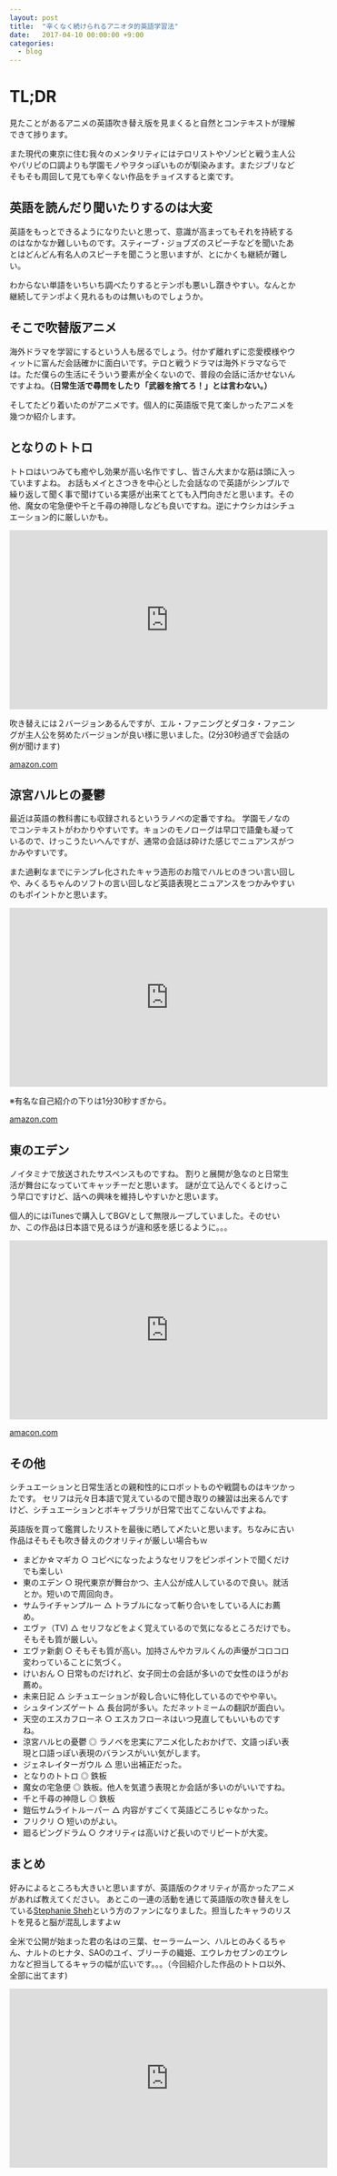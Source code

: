 ```yaml
---
layout: post
title:  "辛くなく続けられるアニオタ的英語学習法"
date:   2017-04-10 00:00:00 +9:00
categories:
  - blog
---
```


# TL;DR

見たことがあるアニメの英語吹き替え版を見まくると自然とコンテキストが理解できて捗ります。

また現代の東京に住む我々のメンタリティにはテロリストやゾンビと戦う主人公やパリピの口調よりも学園モノやヲタっぽいものが馴染みます。またジブリなどそもそも周回して見ても辛くない作品をチョイスすると楽です。

## 英語を読んだり聞いたりするのは大変

英語をもっとできるようになりたいと思って、意識が高まってもそれを持続するのはなかなか難しいものです。スティーブ・ジョブズのスピーチなどを聞いたあとはどんどん有名人のスピーチを聞こうと思いますが、とにかくも継続が難しい。

わからない単語をいちいち調べたりするとテンポも悪いし躓きやすい。なんとか継続してテンポよく見れるものは無いものでしょうか。

## そこで吹替版アニメ

海外ドラマを学習にするという人も居るでしょう。付かず離れずに恋愛模様やウィットに富んだ会話確かに面白いです。テロと戦うドラマは海外ドラマならでは。ただ僕らの生活にそういう要素が全くないので、普段の会話に活かせないんですよね。**（日常生活で尋問をしたり「武器を捨てろ！」とは言わない。）**

そしてたどり着いたのがアニメです。個人的に英語版で見て楽しかったアニメを幾つか紹介します。

## となりのトトロ

トトロはいつみても癒やし効果が高い名作ですし、皆さん大まかな筋は頭に入っていますよね。
お話もメイとさつきを中心とした会話なので英語がシンプルで繰り返して聞く事で聞けている実感が出来てとても入門向きだと思います。その他、魔女の宅急便や千と千尋の神隠しなども良いですね。逆にナウシカはシチュエーション的に厳しいかも。

<iframe width="560" height="315" src="https://www.youtube.com/embed/vKqJyklKkXw?t=2m33s" frameborder="0" allowfullscreen></iframe>

吹き替えには２バージョンあるんですが、エル・ファニングとダコタ・ファニングが主人公を努めたバージョンが良い様に思いました。(2分30秒過ぎで会話の例が聞けます)

[amazon.com](https://www.amazon.com/dp/B00BEYYEJ4/)

## 涼宮ハルヒの憂鬱

最近は英語の教科書にも収録されるというラノベの定番ですね。
学園モノなのでコンテキストがわかりやすいです。キョンのモノローグは早口で語彙も凝っているので、けっこうたいへんですが、通常の会話は砕けた感じでニュアンスがつかみやすいです。

また過剰なまでにテンプレ化されたキャラ造形のお陰でハルヒのきつい言い回しや、みくるちゃんのソフトの言い回しなど英語表現とニュアンスをつかみやすいのもポイントかと思います。

<iframe width="560" height="315" src="https://www.youtube.com/embed/b40kT5gvc_Q" frameborder="0" allowfullscreen></iframe>

※有名な自己紹介の下りは1分30秒すぎから。

[amazon.com](https://www.amazon.com/dp/B01HEXUFAK/)

## 東のエデン

ノイタミナで放送されたサスペンスものですね。
割りと展開が急なのと日常生活が舞台になっていてキャッチーだと思います。
謎が立て込んでくるとけっこう早口ですけど、話への興味を維持しやすいかと思います。

個人的にはiTunesで購入してBGVとして無限ループしていました。そのせいか、この作品は日本語で見るほうが違和感を感じるように。。。

<iframe width="560" height="315" src="https://www.youtube.com/embed/f7szhEWAPnY" frameborder="0" allowfullscreen></iframe>

[amacon.com](https://www.amazon.com/dp/B00B1RB8AC/)

## その他

シチュエーションと日常生活との親和性的にロボットものや戦闘ものはキツかったです。
セリフは元々日本語で覚えているので聞き取りの練習は出来るんですけど、シチュエーションとボキャブラリが日常で出てこないんですよね。

英語版を買って鑑賞したリストを最後に晒して〆たいと思います。ちなみに古い作品はそもそも吹き替えのクオリティが厳しい場合もｗ

- まどか☆マギカ	○ コピペになったようなセリフをピンポイントで聞くだけでも楽しい
- 東のエデン	○ 現代東京が舞台かつ、主人公が成人しているので良い。就活とか。短いので周回向き。
- サムライチャンプルー △ トラブルになって斬り合いをしている人にお薦め。
- エヴァ（TV) △ セリフなどをよく覚えているので気になるところだけでも。そもそも質が厳しい。
- エヴァ新劇 ○ そもそも質が高い。加持さんやカヲルくんの声優がコロコロ変わっていることに気づく。
- けいおん ○ 日常ものだけれど、女子同士の会話が多いので女性のほうがお薦め。
- 未来日記 △ シチュエーションが殺し合いに特化しているのでやや辛い。
- シュタインズゲート △ 長台詞が多い。ただネットミームの翻訳が面白い。
- 天空のエスカフローネ ○ エスカフローネはいつ見直してもいいものですね。
- 涼宮ハルヒの憂鬱 ◎ ラノベを忠実にアニメ化したおかげで、文語っぽい表現と口語っぽい表現のバランスがいい気がします。
- ジェネレイターガウル △ 思い出補正だった。
- となりのトトロ ◎ 鉄板
- 魔女の宅急便 ◎ 鉄板。他人を気遣う表現とか会話が多いのがいいですね。
- 千と千尋の神隠し ◎ 鉄板
- 鎧伝サムライトルーパー △ 内容がすごくて英語どころじゃなかった。
- フリクリ ○ 短いのがよい。
- 廻るピングドラム ○ クオリティは高いけど長いのでリピートが大変。

## まとめ

好みによるところも大きいと思いますが、英語版のクオリティが高かったアニメがあれば教えてください。
あとこの一連の活動を通じて英語版の吹き替えをしている[Stephanie Sheh](https://en.wikipedia.org/wiki/Stephanie_Sheh#Anime)という方のファンになりました。担当したキャラのリストを見ると脳が混乱しますよｗ

全米で公開が始まった君の名はの三葉、セーラームーン、ハルヒのみくるちゃん、ナルトのヒナタ、SAOのユイ、ブリーチの織姫、エウレカセブンのエウレカなど担当してるキャラの幅が広いです。。。（今回紹介した作品のトトロ以外、全部に出てます)

<iframe width="560" height="315" src="https://www.youtube.com/embed/VgixlvX28-g" frameborder="0" allowfullscreen></iframe>
